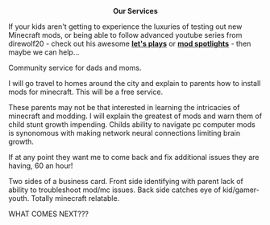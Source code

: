 <!-- https://www.drewsilcock.co.uk/custom-jekyll-plugins -->

<!-- ###Our Services -->

<div class="sam-section" markdown="1">

<center><b>Our Services</b></center>

If your kids aren't getting to experience the luxuries of testing out new Minecraft mods, or being able to follow advanced youtube series from direwolf20 - check out his awesome __[let's plays](https://www.youtube.com/watch?v=DFBkUc6tAPk)__ or __[mod spotlights](https://www.youtube.com/watch?v=bMmto9lZi5I)__ - then maybe we can help...

Community service for dads and moms.

I will go travel to homes around the city and explain to parents how to install mods for minecraft. This will be a free service.

These parents may not be that interested in learning the intricacies of minecraft and modding. I will explain the greatest of mods and warn them of child stunt growth impending. Childs ability to navigate pc computer mods is synonomous with making network neural connections limiting brain growth.

If at any point they want me to come back and fix additional issues they are having, 60 an hour!

Two sides of a business card. Front side identifying with parent lack of ability to troubleshoot mod/mc issues. Back side catches eye of kid/gamer-youth. Totally minecraft relatable.

WHAT COMES NEXT???

</div>